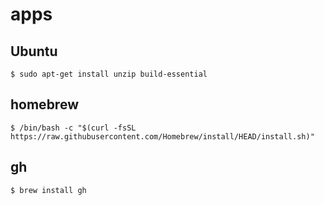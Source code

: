# apps

## Ubuntu

```shell
$ sudo apt-get install unzip build-essential
```

## homebrew

```shell
$ /bin/bash -c "$(curl -fsSL https://raw.githubusercontent.com/Homebrew/install/HEAD/install.sh)"
```

## gh

```shell
$ brew install gh
```
